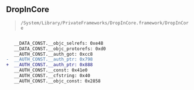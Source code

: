 ## DropInCore

> `/System/Library/PrivateFrameworks/DropInCore.framework/DropInCore`

```diff

   __DATA_CONST.__objc_selrefs: 0xe48
   __DATA_CONST.__objc_protorefs: 0xd0
   __AUTH_CONST.__auth_got: 0xcc8
-  __AUTH_CONST.__auth_ptr: 0x798
+  __AUTH_CONST.__auth_ptr: 0x888
   __AUTH_CONST.__const: 0x41e0
   __AUTH_CONST.__cfstring: 0x40
   __AUTH_CONST.__objc_const: 0x2858

```
